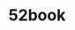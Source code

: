 ---
title: 52book
crosslinks:
- Fantasy
- InfiniteDiscussion
- ReadeBookOnline
- IAmA
- powdermage
- NewReleaseBooks
- AskReddit
- writing
- SocialDemocracy
- entertowin
- pcmasterrace
---